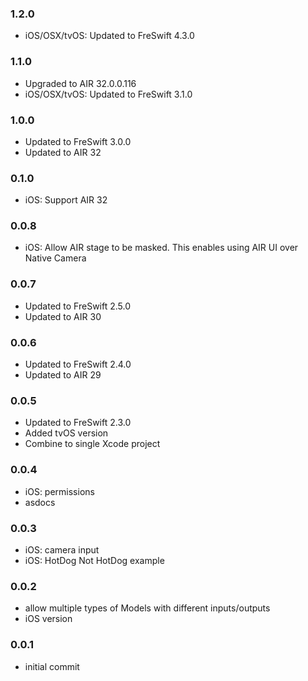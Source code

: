 ### 1.2.0
- iOS/OSX/tvOS: Updated to FreSwift 4.3.0

### 1.1.0
- Upgraded to AIR 32.0.0.116
- iOS/OSX/tvOS: Updated to FreSwift 3.1.0

### 1.0.0
- Updated to FreSwift 3.0.0
- Updated to AIR 32

### 0.1.0
- iOS: Support AIR 32

### 0.0.8
- iOS: Allow AIR stage to be masked. This enables using AIR UI over Native Camera

### 0.0.7
- Updated to FreSwift 2.5.0
- Updated to AIR 30

### 0.0.6
- Updated to FreSwift 2.4.0
- Updated to AIR 29

### 0.0.5
- Updated to FreSwift 2.3.0
- Added tvOS version
- Combine to single Xcode project

### 0.0.4
- iOS: permissions
- asdocs

### 0.0.3
- iOS: camera input
- iOS: HotDog Not HotDog example

### 0.0.2
- allow multiple types of Models with different inputs/outputs
- iOS version

### 0.0.1
- initial commit
